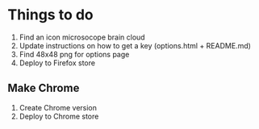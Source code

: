 
Things to do
============

1. Find an icon
        microsocope
        brain
        cloud
1. Update instructions on how to get a key (options.html + README.md)
1. Find 48x48 png for options page
1. Deploy to Firefox store


Make Chrome
-----------

1. Create Chrome version
1. Deploy to Chrome store